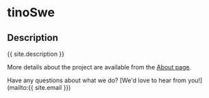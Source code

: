 # tinoSwe

## Description
{{ site.description }}

More details about the project are available from the [About page](about).

Have any questions about what we do? [We'd love to hear from you!](mailto:{{ site.email }})
